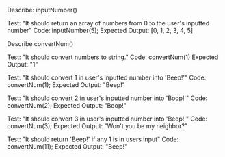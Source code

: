 Describe: inputNumber()

Test: "It should return an array of numbers from 0 to the user's inputted number"
Code: inputNumber(5);
Expected Output: [0, 1, 2, 3, 4, 5]

Describe convertNum()

Test: "It should convert numbers to string."
Code: convertNum(1)
Expected Output: "1"

Test: "It should convert 1 in user's inputted number into 'Beep!'"
Code: convertNum(1);
Expected Output: "Beep!"

Test: "It should convert 2 in user's inputted number into 'Boop!'"
Code: convertNum(2);
Expected Output: "Boop!"

Test: "It should convert 3 in user's inputted number into 'Beep!'"
Code: convertNum(3);
Expected Output: "Won't you be my neighbor?"

Test: "It should return 'Beep!' if any 1 is in users input"
Code: convertNum(11);
Expected Output: "Beep!"

<!-- Test: "It should convert any 2 in user's inputted number into 'Boop!'"
Code: convertNum(2);
Expected Output: "Boop!" -->

<!-- Test: "It should convert any 3 in user's inputted number into 'Beep!'"
Code: convertNum(3);
Expected Output: "Won't you be my neighbor?" -->
